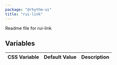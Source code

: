 ```yaml
---
package: "@rhythm-ui"
title: "rui-link"
---
```


Readme file for rui-link


 ## Variables

| CSS Variable | Default Value | Description |
| --- | --- | --- |
